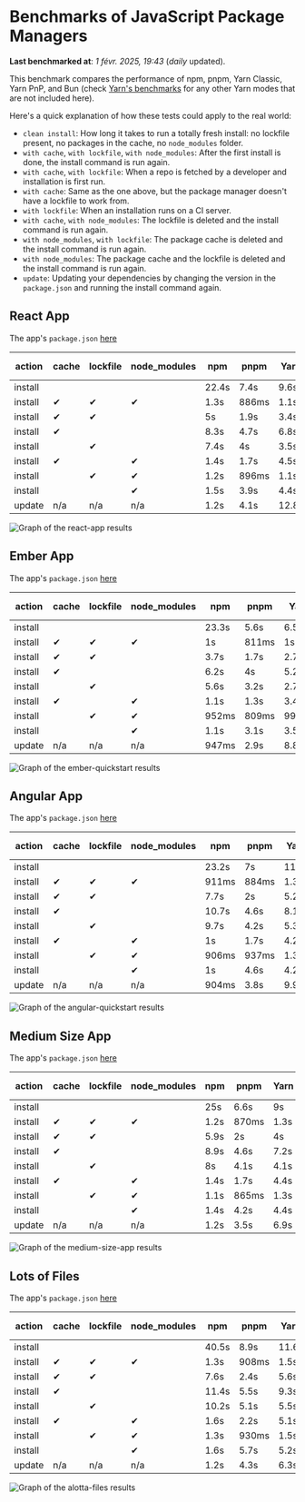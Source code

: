# Benchmarks of JavaScript Package Managers

**Last benchmarked at**: _1 févr. 2025, 19:43_ (_daily_ updated).

This benchmark compares the performance of npm, pnpm, Yarn Classic, Yarn PnP, and Bun (check [Yarn's benchmarks](https://yarnpkg.com/benchmarks) for any other Yarn modes that are not included here).

Here's a quick explanation of how these tests could apply to the real world:

- `clean install`: How long it takes to run a totally fresh install: no lockfile present, no packages in the cache, no `node_modules` folder.
- `with cache`, `with lockfile`, `with node_modules`: After the first install is done, the install command is run again.
- `with cache`, `with lockfile`: When a repo is fetched by a developer and installation is first run.
- `with cache`: Same as the one above, but the package manager doesn't have a lockfile to work from.
- `with lockfile`: When an installation runs on a CI server.
- `with cache`, `with node_modules`: The lockfile is deleted and the install command is run again.
- `with node_modules`, `with lockfile`: The package cache is deleted and the install command is run again.
- `with node_modules`: The package cache and the lockfile is deleted and the install command is run again.
- `update`: Updating your dependencies by changing the version in the `package.json` and running the install command again.

## React App

The app's `package.json` [here](./fixtures/react-app/package.json)

| action  | cache | lockfile | node_modules| npm | pnpm | Yarn | Yarn PnP | Bun |
| ---     | ---   | ---      | ---         | --- | ---  | ---  | ---      | --- |
| install |       |          |             | 22.4s | 7.4s | 9.6s | 4.6s | 1.6s |
| install | ✔     | ✔        | ✔           | 1.3s | 886ms | 1.1s | n/a | 37ms |
| install | ✔     | ✔        |             | 5s | 1.9s | 3.4s | 964ms | 454ms |
| install | ✔     |          |             | 8.3s | 4.7s | 6.8s | 4.1s | 446ms |
| install |       | ✔        |             | 7.4s | 4s | 3.5s | 960ms | 429ms |
| install | ✔     |          | ✔           | 1.4s | 1.7s | 4.5s | n/a | 35ms |
| install |       | ✔        | ✔           | 1.2s | 896ms | 1.1s | n/a | 32ms |
| install |       |          | ✔           | 1.5s | 3.9s | 4.4s | n/a | 32ms |
| update  | n/a | n/a | n/a | 1.2s | 4.1s | 12.8s | 6.2s | 36ms |

<img alt="Graph of the react-app results" src="results/img/react-app.svg" />

## Ember App

The app's `package.json` [here](./fixtures/ember-quickstart/package.json)

| action  | cache | lockfile | node_modules| npm | pnpm | Yarn | Yarn PnP | Bun |
| ---     | ---   | ---      | ---         | --- | ---  | ---  | ---      | --- |
| install |       |          |             | 23.3s | 5.6s | 6.5s | 3.6s | 2.3s |
| install | ✔     | ✔        | ✔           | 1s | 811ms | 1s | n/a | 30ms |
| install | ✔     | ✔        |             | 3.7s | 1.7s | 2.7s | 854ms | 364ms |
| install | ✔     |          |             | 6.2s | 4s | 5.2s | 3.3s | 382ms |
| install |       | ✔        |             | 5.6s | 3.2s | 2.7s | 865ms | 353ms |
| install | ✔     |          | ✔           | 1.1s | 1.3s | 3.4s | n/a | 28ms |
| install |       | ✔        | ✔           | 952ms | 809ms | 995ms | n/a | 25ms |
| install |       |          | ✔           | 1.1s | 3.1s | 3.5s | n/a | 26ms |
| update  | n/a | n/a | n/a | 947ms | 2.9s | 8.8s | 4.6s | 29ms |

<img alt="Graph of the ember-quickstart results" src="results/img/ember-quickstart.svg" />

## Angular App

The app's `package.json` [here](./fixtures/angular-quickstart/package.json)

| action  | cache | lockfile | node_modules| npm | pnpm | Yarn | Yarn PnP | Bun |
| ---     | ---   | ---      | ---         | --- | ---  | ---  | ---      | --- |
| install |       |          |             | 23.2s | 7s | 11.9s | 4.5s | 1.7s |
| install | ✔     | ✔        | ✔           | 911ms | 884ms | 1.3s | n/a | 31ms |
| install | ✔     | ✔        |             | 7.7s | 2s | 5.2s | 1.2s | 906ms |
| install | ✔     |          |             | 10.7s | 4.6s | 8.1s | 4.1s | 860ms |
| install |       | ✔        |             | 9.7s | 4.2s | 5.3s | 1.2s | 865ms |
| install | ✔     |          | ✔           | 1s | 1.7s | 4.2s | n/a | 30ms |
| install |       | ✔        | ✔           | 906ms | 937ms | 1.3s | n/a | 28ms |
| install |       |          | ✔           | 1s | 4.6s | 4.2s | n/a | 28ms |
| update  | n/a | n/a | n/a | 904ms | 3.8s | 9.9s | 4.3s | 35ms |

<img alt="Graph of the angular-quickstart results" src="results/img/angular-quickstart.svg" />

## Medium Size App

The app's `package.json` [here](./fixtures/medium-size-app/package.json)

| action  | cache | lockfile | node_modules| npm | pnpm | Yarn | Yarn PnP | Bun |
| ---     | ---   | ---      | ---         | --- | ---  | ---  | ---      | --- |
| install |       |          |             | 25s | 6.6s | 9s | 4.7s | 1.6s |
| install | ✔     | ✔        | ✔           | 1.2s | 870ms | 1.3s | n/a | 34ms |
| install | ✔     | ✔        |             | 5.9s | 2s | 4s | 1.1s | 486ms |
| install | ✔     |          |             | 8.9s | 4.6s | 7.2s | 4.1s | 488ms |
| install |       | ✔        |             | 8s | 4.1s | 4.1s | 1.1s | 470ms |
| install | ✔     |          | ✔           | 1.4s | 1.7s | 4.4s | n/a | 47ms |
| install |       | ✔        | ✔           | 1.1s | 865ms | 1.3s | n/a | 30ms |
| install |       |          | ✔           | 1.4s | 4.2s | 4.4s | n/a | 30ms |
| update  | n/a | n/a | n/a | 1.2s | 3.5s | 6.9s | 4.1s | 42ms |

<img alt="Graph of the medium-size-app results" src="results/img/medium-size-app.svg" />

## Lots of Files

The app's `package.json` [here](./fixtures/alotta-files/package.json)

| action  | cache | lockfile | node_modules| npm | pnpm | Yarn | Yarn PnP | Bun |
| ---     | ---   | ---      | ---         | --- | ---  | ---  | ---      | --- |
| install |       |          |             | 40.5s | 8.9s | 11.6s | 5.5s | 2.1s |
| install | ✔     | ✔        | ✔           | 1.3s | 908ms | 1.5s | n/a | 43ms |
| install | ✔     | ✔        |             | 7.6s | 2.4s | 5.6s | 1.3s | 719ms |
| install | ✔     |          |             | 11.4s | 5.5s | 9.3s | 4.9s | 714ms |
| install |       | ✔        |             | 10.2s | 5.1s | 5.5s | 1.3s | 712ms |
| install | ✔     |          | ✔           | 1.6s | 2.2s | 5.1s | n/a | 41ms |
| install |       | ✔        | ✔           | 1.3s | 930ms | 1.5s | n/a | 38ms |
| install |       |          | ✔           | 1.6s | 5.7s | 5.2s | n/a | 40ms |
| update  | n/a | n/a | n/a | 1.2s | 4.3s | 6.3s | 5s | 117ms |

<img alt="Graph of the alotta-files results" src="results/img/alotta-files.svg" />